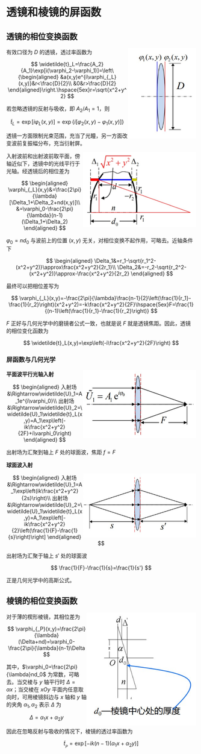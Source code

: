 # 透镜和棱镜的屏函数

## 透镜的相位变换函数

<div style="float: right; clear: both;" align="left">
    <img src="./images/透镜和棱镜的屏函数/透镜.png" width="180" height="240">
</div>

有效口径为 $D$ 的透镜，透过率函数为

$$
\widetilde{t}_L=\frac{A_2}{A_1}\exp[i(\varphi_2-\varphi_1)]=\left\{\begin{aligned}
    &a(x,y)e^{i\varphi_{_L}(x,y)}&r<\frac{D}{2}\\
    &0&r>\frac{D}{2}
\end{aligned}\right.\hspace{5ex}r=\sqrt{x^2+y^2}
$$

若忽略透镜的反射与吸收，即 $A_2/A_1=1$，则

$$
\widetilde{t}_L=\exp[i\varphi_L(x,y)]=\exp\{i[\varphi_2(x,y)-\varphi_1(x,y)]\}
$$

透镜一方面限制光束范围，充当了光瞳，另一方面改变波前复振幅分布，充当衍射屏。

<div style="float: right; clear: both;" align="left">
    <img src="./images/透镜和棱镜的屏函数/透镜的相位变化.png" width="300" height="200">
</div>

入射波前和出射波前取平面，傍轴近似下，透镜中的光线平行于光轴。经透镜后的相位差为

$$
\begin{aligned}
    \varphi_{_L}(x,y)&=\frac{2\pi}{\lambda}[\Delta_1+\Delta_2+nd(x,y)]\\
    &=\varphi_0-\frac{2\pi}{\lambda}(n-1)(\Delta_1+\Delta_2)
\end{aligned}
$$

$\varphi_0=nd_0$ 与波前上的位置 $(x,y)$ 无关，对相位变换不起作用，可略去。近轴条件下

$$
\begin{aligned}
    \Delta_1&=r_1-\sqrt{r_1^2-(x^2+y^2)}\approx\frac{x^2+y^2}{2r_1}\\
    \Delta_2&=-r_2-\sqrt{r_2^2-(x^2+y^2)}\approx-\frac{x^2+y^2}{2r_2}
\end{aligned}
$$

最终可以把相位差写为

$$
\varphi_{_L}(x,y)=-\frac{2\pi}{\lambda}\frac{n-1}{2}\left(\frac{1}{r_1}-\frac{1}{r_2}\right)(x^2+y^2)=-k\frac{x^2+y^2}{2F}\hspace{5ex}F=\frac{1}{(n-1)\left(\frac{1}{r_1}-\frac{1}{r_2}\right)}
$$

$F$ 正好与几何光学中的磨镜者公式一致，也就是说 $F$ 就是透镜焦距。因此，透镜的相位变化函数为

$$
\widetilde{t}_L(x,y)=\exp\left(-i\frac{x^2+y^2}{2F}\right)
$$

### 屏函数与几何光学

<div style="float: right; clear: both;" align="left">
    <img src="./images/透镜和棱镜的屏函数/平行光入射透镜.png" width="300" height="180">
</div>

**平面波平行光轴入射**

$$
\begin{aligned}
    入射场&\Rightarrow\widetilde{U}_1=A_1e^{i\varphi_0}\\
    出射场&\Rightarrow\widetilde{U}_2=\widetilde{U}_1\widetilde{t}_L(x,y)=A_1\exp\left(-ik\frac{x^2+y^2}{2F}+i\varphi_0\right)
\end{aligned}
$$

出射场为汇聚到轴上 $F$ 处的球面波，焦距 $f=F$

**球面波入射**

<div style="float: right; clear: both;" align="left">
    <img src="./images/透镜和棱镜的屏函数/球面波入射透镜.png" width="300" height="170">
</div>

$$
\begin{aligned}
    入射场&\Rightarrow\widetilde{U}_1=A_1\exp\left(ik\frac{x^2+y^2}{2s}\right)\\
    出射场&\Rightarrow\widetilde{U}_2=\widetilde{U}_1\widetilde{t}_L(x,y)=A_1\exp\left[-ik\frac{x^2+y^2}{2}\left(\frac{1}{F}-\frac{1}{s}\right)\right]
\end{aligned}
$$

出射场为汇聚于轴上 $s'$ 处的球面波

$$
\frac{1}{F}-\frac{1}{s}=\frac{1}{s'}
$$

正是几何光学中的高斯公式。

## 棱镜的相位变换函数

<div style="float: right; clear: both;" align="left">
    <img src="./images/透镜和棱镜的屏函数/棱镜的相位变化.png" width="290" height="300">
</div>

对于薄的楔形棱镜，其相位差为

$$
\varphi_{_P}(x,y)=\frac{2\pi}{\lambda}(\Delta+nd)=\varphi_0-\frac{2\pi}{\lambda}(n-1)\Delta
$$

其中，$\varphi_0=\frac{2\pi}{\lambda}nd_0$ 为常数，可略去。当交棱与 $y$ 轴平行时 $\Delta=\alpha x$；当交棱在 $xOy$ 平面内任意取向时，可用棱镜斜边与 $x$ 轴和 $y$ 轴的夹角 $\alpha_1,\alpha_2$ 表示 $\Delta$ 为

$$
\Delta=\alpha_1x+\alpha_2y
$$

因此在忽略反射与吸收的情况下，棱镜的透过率函数为

$$
\widetilde{t}_{_P}=\exp[-ik(n-1)(\alpha_1 x+\alpha_2y)]
$$